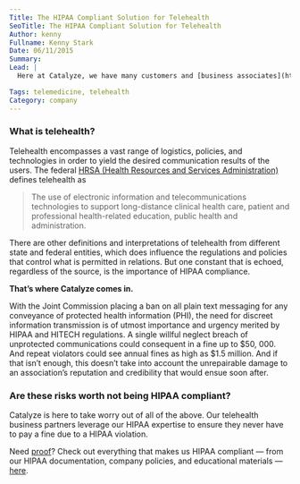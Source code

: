```yaml
---
Title: The HIPAA Compliant Solution for Telehealth
SeoTitle: The HIPAA Compliant Solution for Telehealth
Author: kenny
Fullname: Kenny Stark
Date: 06/11/2015
Summary: 
Lead: |
  Here at Catalyze, we have many customers and [business associates](https://catalyze.io/learn/business-associate-agreements) that utilize our products, services, and expertise with applications that employ telecommunication technology with means of improving healthcare, collective well-being, and health education remittance and assistance — put simply in layman’s terms, Catalyze serves as a great technology partner to telehealth apps. 

Tags: telemedicine, telehealth
Category: company
---
```

### What is **telehealth**?

Telehealth encompasses a vast range of logistics, policies, and technologies in order to yield the desired communication results of the users. The federal [HRSA (Health Resources and Services Administration)](http://www.hrsa.gov/ruralhealth/about/telehealth/telehealth.html) defines telehealth as

> The use of electronic information and telecommunications technologies to support long-distance clinical health care, patient and professional health-related education, public health and administration.

There are other definitions and interpretations of telehealth from different state and federal entities, which does influence the regulations and policies that control what is permitted in relations. But one constant that is echoed, regardless of the source, is the importance of HIPAA compliance. 

**That’s where Catalyze comes in.**

With the Joint Commission placing a ban on all plain text messaging for any conveyance of protected health information (PHI), the need for discreet information transmission is of utmost importance and urgency merited by HIPAA and HITECH regulations. A single willful neglect breach of unprotected communications could consequent in a fine up to $50, 000. And repeat violators could see annual fines as high as $1.5 million. And if that isn’t enough, this doesn’t take into account the unrepairable damage to an association’s reputation and credibility that would ensue soon after. 

### Are these risks worth not being HIPAA compliant?

Catalyze is here to take worry out of all of the above. Our telehealth business partners leverage our HIPAA expertise to ensure they never have to pay a fine due to a HIPAA violation. 

Need [proof](https://catalyze.io/proof)? Check out everything that makes us HIPAA compliant — from our HIPAA documentation, company policies, and educational materials — [here](https://catalyze.io/compliance).

